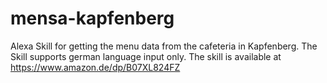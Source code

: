 # mensa-kapfenberg

Alexa Skill for getting the menu data from the cafeteria in Kapfenberg.
The Skill supports german language input only.
The skill is available at https://www.amazon.de/dp/B07XL824FZ